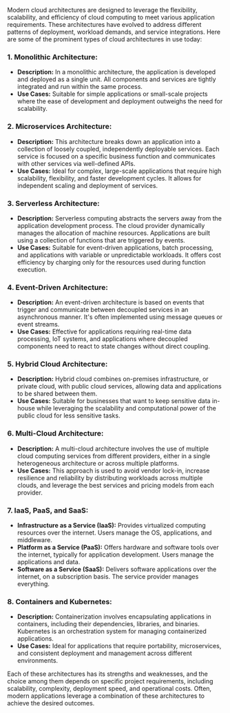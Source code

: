 Modern cloud architectures are designed to leverage the flexibility, scalability, and efficiency of cloud computing to meet various application requirements. These architectures have evolved to address different patterns of deployment, workload demands, and service integrations. Here are some of the prominent types of cloud architectures in use today:

### 1. **Monolithic Architecture:**
- **Description:** In a monolithic architecture, the application is developed and deployed as a single unit. All components and services are tightly integrated and run within the same process.
- **Use Cases:** Suitable for simple applications or small-scale projects where the ease of development and deployment outweighs the need for scalability.

### 2. **Microservices Architecture:**
- **Description:** This architecture breaks down an application into a collection of loosely coupled, independently deployable services. Each service is focused on a specific business function and communicates with other services via well-defined APIs.
- **Use Cases:** Ideal for complex, large-scale applications that require high scalability, flexibility, and faster development cycles. It allows for independent scaling and deployment of services.

### 3. **Serverless Architecture:**
- **Description:** Serverless computing abstracts the servers away from the application development process. The cloud provider dynamically manages the allocation of machine resources. Applications are built using a collection of functions that are triggered by events.
- **Use Cases:** Suitable for event-driven applications, batch processing, and applications with variable or unpredictable workloads. It offers cost efficiency by charging only for the resources used during function execution.

### 4. **Event-Driven Architecture:**
- **Description:** An event-driven architecture is based on events that trigger and communicate between decoupled services in an asynchronous manner. It's often implemented using message queues or event streams.
- **Use Cases:** Effective for applications requiring real-time data processing, IoT systems, and applications where decoupled components need to react to state changes without direct coupling.

### 5. **Hybrid Cloud Architecture:**
- **Description:** Hybrid cloud combines on-premises infrastructure, or private cloud, with public cloud services, allowing data and applications to be shared between them.
- **Use Cases:** Suitable for businesses that want to keep sensitive data in-house while leveraging the scalability and computational power of the public cloud for less sensitive tasks.

### 6. **Multi-Cloud Architecture:**
- **Description:** A multi-cloud architecture involves the use of multiple cloud computing services from different providers, either in a single heterogeneous architecture or across multiple platforms.
- **Use Cases:** This approach is used to avoid vendor lock-in, increase resilience and reliability by distributing workloads across multiple clouds, and leverage the best services and pricing models from each provider.

### 7. **IaaS, PaaS, and SaaS:**
- **Infrastructure as a Service (IaaS):** Provides virtualized computing resources over the internet. Users manage the OS, applications, and middleware.
- **Platform as a Service (PaaS):** Offers hardware and software tools over the internet, typically for application development. Users manage the applications and data.
- **Software as a Service (SaaS):** Delivers software applications over the internet, on a subscription basis. The service provider manages everything.

### 8. **Containers and Kubernetes:**
- **Description:** Containerization involves encapsulating applications in containers, including their dependencies, libraries, and binaries. Kubernetes is an orchestration system for managing containerized applications.
- **Use Cases:** Ideal for applications that require portability, microservices, and consistent deployment and management across different environments.

Each of these architectures has its strengths and weaknesses, and the choice among them depends on specific project requirements, including scalability, complexity, deployment speed, and operational costs. Often, modern applications leverage a combination of these architectures to achieve the desired outcomes.